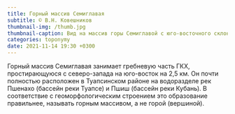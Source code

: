 ```yaml
---
title: Горный массив Семиглавая
subtitle: © В.Н. Ковешников
thumbnail-img: /thumb.jpg
thumbnail-caption: Вид на массив горы Семиглавой с юго-восточного склона горы Семашхо
categories: toponymy
date: 2021-11-14 19:30 +0300
---
```

Горный массив Семиглавая занимает гребневую часть ГКХ, простирающуюся с северо-запада на юго-восток на 2,5 км. Он почти полностью расположен в Туапсинском районе на водоразделе рек Пшенахо (бассейн реки Туапсе) и Пшиш (бассейн реки Кубань). В соответствие с геоморфологическим строением это образование правильнее, называть горным массивом, а не горой (вершиной).
